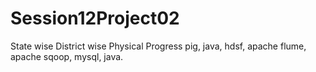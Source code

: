 # Session12Project02
State wise District wise Physical Progress
pig, java, hdsf, apache flume, apache sqoop, mysql, java.
